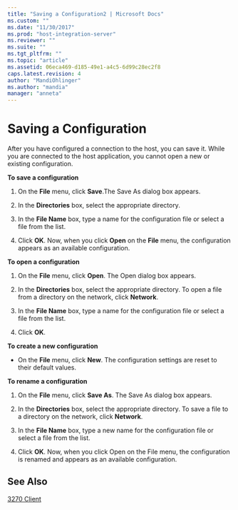 ```yaml
---
title: "Saving a Configuration2 | Microsoft Docs"
ms.custom: ""
ms.date: "11/30/2017"
ms.prod: "host-integration-server"
ms.reviewer: ""
ms.suite: ""
ms.tgt_pltfrm: ""
ms.topic: "article"
ms.assetid: 06eca469-d185-49e1-a4c5-6d99c28ec2f8
caps.latest.revision: 4
author: "MandiOhlinger"
ms.author: "mandia"
manager: "anneta"
---
```

# Saving a Configuration
After you have configured a connection to the host, you can save it. While you are connected to the host application, you cannot open a new or existing configuration.  
  
 **To save a configuration**  
  
1.  On the **File** menu, click **Save**.The Save As dialog box appears.  
  
2.  In the **Directories** box, select the appropriate directory.  
  
3.  In the **File Name** box, type a name for the configuration file or select a file from the list.  
  
4.  Click **OK**. Now, when you click **Open** on the **File** menu, the configuration appears as an available configuration.  
  
 **To open a configuration**  
  
1.  On the **File** menu, click **Open**. The Open dialog box appears.  
  
2.  In the **Directories** box, select the appropriate directory. To open a file from a directory on the network, click **Network**.  
  
3.  In the **File Name** box, type a name for the configuration file or select a file from the list.  
  
4.  Click **OK**.  
  
 **To create a new configuration**  
  
-   On the **File** menu, click **New**. The configuration settings are reset to their default values.  
  
 **To rename a configuration**  
  
1.  On the **File** menu, click **Save As**. The Save As dialog box appears.  
  
2.  In the **Directories** box, select the appropriate directory. To save a file to a directory on the network, click **Network**.  
  
3.  In the **File Name** box, type a new name for the configuration file or select a file from the list.  
  
4.  Click **OK**. Now, when you click Open on the File menu, the configuration is renamed and appears as an available configuration.  
  
## See Also  
 [3270 Client](../core/3270-client2.md)